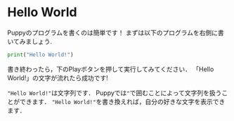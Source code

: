 # Hello World

Puppyのプログラムを書くのは簡単です！
まずは以下のプログラムを右側に書いてみましょう.

```python
print("Hello World!")
```

書き終わったら，下のPlayボタンを押して実行してみてください．
「Hello World!」の文字が流れたら成功です!

`"Hello World!"`は文字列です．
Puppyでは`"`で囲むことによって文字列を扱うことができます．
`"Hello World!"`を書き換えれば，自分の好きな文字を表示できます．